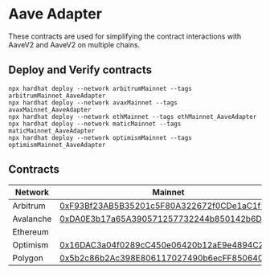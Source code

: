 # Aave Adapter

These contracts are used for simplifying the contract interactions with AaveV2 and AaveV2 on multiple chains. 

## Deploy and Verify contracts

```text
npx hardhat deploy --network arbitrumMainnet --tags arbitrumMainnet_AaveAdapter
npx hardhat deploy --network avaxMainnet --tags avaxMainnet_AaveAdapter
npx hardhat deploy --network ethMainnet --tags ethMainnet_AaveAdapter
npx hardhat deploy --network maticMainnet --tags maticMainnet_AaveAdapter
npx hardhat deploy --network optimismMainnet --tags optimismMainnet_AaveAdapter
```

## Contracts

| Network     | Mainnet                                                                                                               | Testnet                                                                                                               |
| ------------------------ | --------------------------------------------------------------------------------------------------------------------- | --------------------------------------------------------------------------------------------------------------------- |
| Arbitrum         | [0xF93Bf23AB5B35201c5F80A322672f0CDe1aC1f22](https://arbiscan.io/address/0xF93Bf23AB5B35201c5F80A322672f0CDe1aC1f22) | [0x7e4C234B1d634DB790592d1550816b19E862F744](https://goerli.arbiscan.io/address/0x7e4C234B1d634DB790592d1550816b19E862F744)
| Avalanche        | [0xDA0E3b17a65A390571257732244b850142b6DE5B](https://snowtrace.io/address/0xDA0E3b17a65A390571257732244b850142b6DE5B) | [0x75ea2D542dAa5B1D7B321200DE950fB599ffdE8a](https://testnet.snowtrace.io/address/0x75ea2D542dAa5B1D7B321200DE950fB599ffdE8a)
| Ethereum         |  | [0xE52d24eAF593A51126D45f3547037DF54a4233f0](https://goerli.etherscan.io/address/0xE52d24eAF593A51126D45f3547037DF54a4233f0)
| Optimism         | [0x16DAC3a04f0289cC450e06420b12aE9e4894C269](https://optimistic.etherscan.io/address/0x16DAC3a04f0289cC450e06420b12aE9e4894C269) | [0x7e4C234B1d634DB790592d1550816b19E862F744](https://goerli-optimism.etherscan.io/address/0x7e4C234B1d634DB790592d1550816b19E862F744)
| Polygon          | [0x5b2c86b2Ac398E806117027490b6ecFF85064052](https://polygonscan.com/address/0x5b2c86b2Ac398E806117027490b6ecFF85064052) | [0x6069864d8B9f0c08250366F6c37ae28299aA107D](https://mumbai.polygonscan.com/address/0x6069864d8b9f0c08250366f6c37ae28299aa107d)
